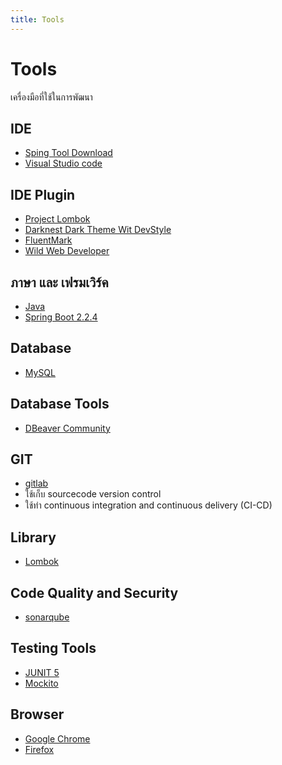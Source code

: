 ```yaml
---
title: Tools
---
```


# Tools
เครื่องมือที่ใช้ในการพัฒนา


## IDE
- [Sping Tool Download](https://spring.io/tools)
- [Visual Studio code](https://code.visualstudio.com/)


## IDE Plugin
- [Project Lombok](https://projectlombok.org/)
- [Darknest Dark Theme Wit DevStyle](https://marketplace.eclipse.org/content/darkest-dark-theme-devstyle)
- [FluentMark](https://marketplace.eclipse.org/content/fluentmark)
- [Wild Web Developer](https://marketplace.eclipse.org/content/wild-web-developer-html-css-javascript-typescript-nodejs-angular-json-yaml-kubernetes-xml)


## ภาษา และ เฟรมเวิร์ค 
- [Java](https://www.java.com/en/)
- [Spring Boot 2.2.4](https://spring.io/projects/spring-boot)


## Database
- [MySQL](https://dev.mysql.com/downloads/mysql/)


## Database Tools 
- [DBeaver Community](https://dbeaver.io/)


## GIT 
- [gitlab](https://gitlab.com)
- ใช้เก็บ sourcecode version control
- ใช้ทำ continuous integration and continuous delivery (CI-CD)


## Library
- [Lombok](https://projectlombok.org/)

## Code Quality and Security 
- [sonarqube](https://www.sonarqube.org/) 

## Testing Tools
- [JUNIT 5](https://junit.org/junit5/docs/current/user-guide/)
- [Mockito](https://site.mockito.org/)

## Browser
- [Google Chrome](https://www.google.com/intl/th_th/chrome/)
- [Firefox](https://www.mozilla.org/th/firefox/)